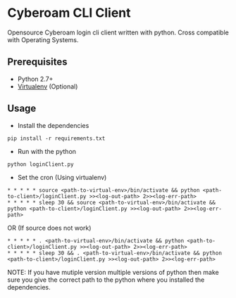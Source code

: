 # Cyberoam CLI Client
Opensource Cyberoam login cli client written with python. Cross compatible with Operating Systems.

## Prerequisites

- Python 2.7+
- [Virtualenv](https://virtualenv.pypa.io/en/latest/) (Optional)


## Usage

- Install the dependencies
```
pip install -r requirements.txt
```

- Run with the python

```
python loginClient.py
```

- Set the cron (Using virtualenv)

```
* * * * * source <path-to-virtual-env>/bin/activate && python <path-to-client>/loginClient.py >><log-out-path> 2>><log-err-path>
* * * * * sleep 30 && source <path-to-virtual-env>/bin/activate && python <path-to-client>/loginClient.py >><log-out-path> 2>><log-err-path>
```

OR (If source does not work)

```
* * * * * . <path-to-virtual-env>/bin/activate && python <path-to-client>/loginClient.py >><log-out-path> 2>><log-err-path>
* * * * * sleep 30 && . <path-to-virtual-env>/bin/activate && python <path-to-client>/loginClient.py >><log-out-path> 2>><log-err-path>
```

NOTE: If you have mutiple version multiple versions of python then make sure you give the correct path to the python where you installed the dependencies.
